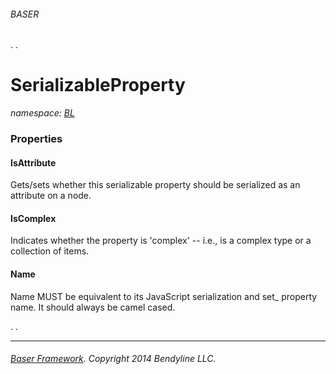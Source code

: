 ###### BASER
.
. 
 

# SerializableProperty
_namespace: [BL](NBL.md)_





### Properties

#### IsAttribute
Gets/sets whether this serializable property should be serialized as an attribute on a node.
#### IsComplex
Indicates whether the property is 'complex' -- i.e., is a complex type or a collection of items.
#### Name
Name MUST be equivalent to its JavaScript serialization and set_ property name. It should always be camel cased.


 
.
. 

----------
###### [Baser Framework](http://github.com/Bendyline/Baser).  Copyright 2014 Bendyline LLC.